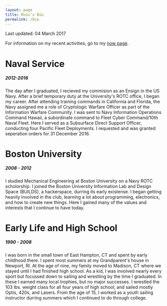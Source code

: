 ```yaml
---
layout: page
title: Russ's Bio
permalink: /bio
---
```


Last updated: 04 March 2017

For information on my recent activities, go to my [now page](/now).

# Naval Service
##### 2012-2016

The day after I graduated, I recieved my commision as an Ensign in the US Navy. After a brief temporary duty at the University's ROTC office, I began my career. After attending training commands in California and Florida, the Navy assigned me a role of Cryptologic Warfare Officer as part of the Information Warfare Community. I was sent to Navy Information Operations Command Hawaii, a subordinate command to Fleet Cyber Command/10th Naval Fleet. Here I served as a Subsurface Direct Support Officer, conducting four Pacific Fleet Deployments. I requested and was granted seperation orders for 31 December 2016.

# Boston University
##### 2008 - 2012

I studied Mechanical Engineering at Boston University on a Navy ROTC scholorship. I joined the Boston University Information Lab and Design Space (BUILDS), a hackerspace, durring its early existense. I began getting heavily involved in the club, learning a lot about programming, electronics, and how to create new things. Here I gained many of the values and interests that I continue to have today. 

# Early Life and High School
##### 1990 - 2008

I was born in the small town of East Hampton, CT and spent by early childhood there. I spent most summers at my Grandparent's house in Newport, RI. At the age of nine, my family moved to Madison, CT where we stayed until I had finished high school. As a kid, I was involved nearly every sport but focussed down to sailing and wrestling by the time I graduated. In these I earned many local trophies, but no major successes. I wrestled the 103 lbs. weight class for all four years of high school, and sailed mostly Optis, 420s, and Lasers. From the age of 15, I worked as a youth sailing instructor durring summers which I continued to do through college.

